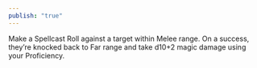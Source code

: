 ```yaml
---
publish: "true"
---
```

Make a Spellcast Roll against a target within Melee range.
On a success, they’re knocked back to Far range and take d10+2 magic damage using your Proficiency.
